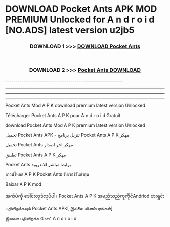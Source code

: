 # DOWNLOAD Pocket Ants  APK MOD PREMIUM Unlocked for A n d r o i d [NO.ADS] latest version u2jb5 



<div align="center">

<h3>DOWNLOAD 1 >>> <a href="https://getmod2.web.app/?judul=Pocket Ants ">DOWNLOAD Pocket Ants </a></h3><br>

<h3>DOWNLOAD 2 >>> <a href="https://getmod2.web.app/?judul=Pocket Ants ">Pocket Ants  DOWNLOAD </a></h3>

</div>
----------------------------------------------------------

----------------------------------------------------------

----------------------------------------------------------

----------------------------------------------------------

Pocket Ants  Mod A P K download premium latest version Unlocked

Télécharger Pocket Ants  A P K pour A n d r o i d Gratuit

download Pocket Ants  Mod A P K premium latest version Unlocked

تحميل Pocket Ants  APK - تنزيل برنامج Pocket Ants  A P K مهكر

تحميل Pocket Ants  مهكر اخر اصدار

تطبيق Pocket Ants  A P K مهكر

Pocket Ants  برابط مباشر للاندرويد

ดาวน์โหลด A P K Pocket Ants  รับเวอร์ชันล่าสุด

Baixar A P K mod

အက်ပ်ကို ဒေါင်းလုဒ်လုပ်ပါ။ Pocket Ants  A P K အမည်သည်ကူကိုင်Andriod ဗားရှင်း

பதிவிறக்கவும் Pocket Ants  APK[ இல்லை விளம்பரங்கள்] 
 
இலவச பதிவிறக்க மோட் A n d r o i d



